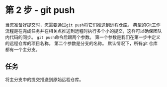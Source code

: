 # 第 2 步 - git push
当您准备好提交时，您需要通过`git push`将它们推送到远程仓库。 典型的Git工作流程是在完成任务并在相关点推送到远程时执行多个小的提交，这样可以确保团队内代码的同步。
`git push`命令后跟两个参数。 第一个参数是我们在第一步中定义的远程仓库的项目名称。 第二个参数是分支的名称。 默认情况下，所有git 仓库都有一个主分支。

## 任务
将主分支中的提交推送到原始远程仓库。
